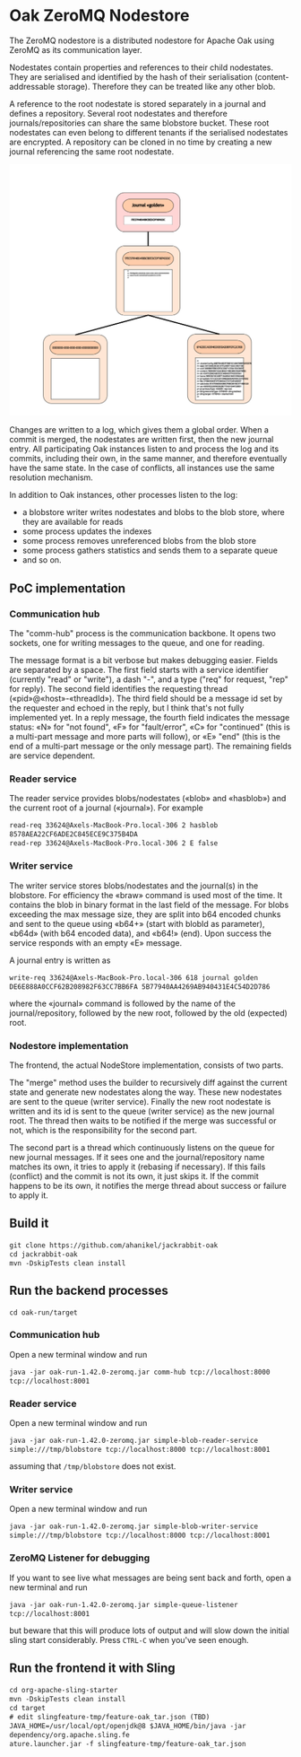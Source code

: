 # Oak ZeroMQ Nodestore

The ZeroMQ nodestore is a distributed nodestore for Apache Oak using ZeroMQ as its communication layer.

Nodestates contain properties and references to their child nodestates. They are serialised and identified by the hash of their serialisation (content-addressable storage). Therefore they can be treated like any other blob.

A reference to the root nodestate is stored separately in a journal and defines a repository. Several root nodestates and therefore journals/repositories can share the same blobstore bucket. These root nodestates can even belong to different tenants if the serialised nodestates are encrypted. A repository can be cloned in no time by creating a new journal referencing the same root nodestate.

![Oak NodeState Model](assets/nodestates.svg)

Changes are written to a log, which gives them a global order. When a commit is merged, the nodestates are written first, then the new journal entry. All participating Oak instances listen to and process the log and its commits, including their own, in the same manner, and therefore eventually have the same state. In the case of conflicts, all instances use the same resolution mechanism. 

In addition to Oak instances, other processes listen to the log:
- a blobstore writer writes nodestates and blobs to the blob store, where they are available for reads
- some process updates the indexes
- some process removes unreferenced blobs from the blob store
- some process gathers statistics and sends them to a separate queue
- and so on.

## PoC implementation
### Communication hub
The "comm-hub" process is the communication backbone. It opens two sockets, one for writing messages to the queue, and one for reading.

The message format is a bit verbose but makes debugging easier. Fields are separated by a space. The first field starts with a service identifier (currently "read" or "write"), a dash "-", and a type ("req" for request, "rep" for reply). The second field identifies the requesting thread («pid»@«host»-«threadId»). The third field should be a message id set by the requester and echoed in the reply, but I think that's not fully implemented yet. In a reply message, the fourth field indicates the message status: «N» for "not found", «F» for "fault/error", «C» for "continued" (this is a multi-part message and more parts will follow), or «E» "end" (this is the end of a multi-part message or the only message part). The remaining fields are service dependent.

### Reader service
The reader service provides blobs/nodestates («blob» and «hasblob») and the current root of a journal («journal»). For example
```
read-req 33624@Axels-MacBook-Pro.local-306 2 hasblob 8578AEA22CF6ADE2C845ECE9C375B4DA
read-rep 33624@Axels-MacBook-Pro.local-306 2 E false
```

### Writer service
The writer service stores blobs/nodestates and the journal(s) in the blobstore. For efficiency the «braw» command is used most of the time. It contains the blob in binary format in the last field of the message. For blobs exceeding the max message size, they are split into b64 encoded chunks and sent to the queue using «b64+» (start with blobId as parameter), «b64d» (with b64 encoded data), and «b64!» (end). Upon success the service responds with an empty «E» message.

A journal entry is written as
```
write-req 33624@Axels-MacBook-Pro.local-306 618 journal golden DE6E888A0CCF62B208982F63CC7BB6FA 5B77940AA4269AB940431E4C54D2D786
```
where the «journal» command is followed by the name of the journal/repository, followed by the new root, followed by the old (expected) root.

### Nodestore implementation
The frontend, the actual NodeStore implementation, consists of two parts.

The "merge" method uses the builder to recursively diff against the current state and generate new nodestates along the way. These new nodestates are sent to the queue (writer service). Finally the new root nodestate is written and its id is sent to the queue (writer service) as the new journal root. The thread then waits to be notified if the merge was successful or not, which is the responsibility for the second part.

The second part is a thread which continuously listens on the queue for new journal messages. If it sees one and the journal/repository name matches its own, it tries to apply it (rebasing if necessary). If this fails (conflict) and the commit is not its own, it just skips it. If the commit happens to be its own, it notifies the merge thread about success or failure to apply it.

## Build it

```shell
git clone https://github.com/ahanikel/jackrabbit-oak
cd jackrabbit-oak
mvn -DskipTests clean install
```
## Run the backend processes
```shell
cd oak-run/target
```
### Communication hub
Open a new terminal window and run
```shell
java -jar oak-run-1.42.0-zeromq.jar comm-hub tcp://localhost:8000 tcp://localhost:8001
```
### Reader service
Open a new terminal window and run
```shell
java -jar oak-run-1.42.0-zeromq.jar simple-blob-reader-service simple:///tmp/blobstore tcp://localhost:8000 tcp://localhost:8001
```
assuming that `/tmp/blobstore` does not exist.
### Writer service
Open a new terminal window and run
```shell
java -jar oak-run-1.42.0-zeromq.jar simple-blob-writer-service simple:///tmp/blobstore tcp://localhost:8000 tcp://localhost:8001
```
### ZeroMQ Listener for debugging
If you want to see live what messages are being sent back and forth, open a new terminal and run
```shell
java -jar oak-run-1.42.0-zeromq.jar simple-queue-listener tcp://localhost:8001
```
but beware that this will produce lots of output and will slow down the initial sling start
considerably. Press `CTRL-C` when you've seen enough.
## Run the frontend it with Sling
```shell
cd org-apache-sling-starter
mvn -DskipTests clean install
cd target
# edit slingfeature-tmp/feature-oak_tar.json (TBD)
JAVA_HOME=/usr/local/opt/openjdk@8 $JAVA_HOME/bin/java -jar dependency/org.apache.sling.fe
ature.launcher.jar -f slingfeature-tmp/feature-oak_tar.json
```

